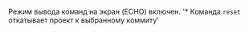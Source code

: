 Режим вывода команд на экран (ECHO) включен.
'* Команда `reset` откатывает проект к выбранному коммиту' 
